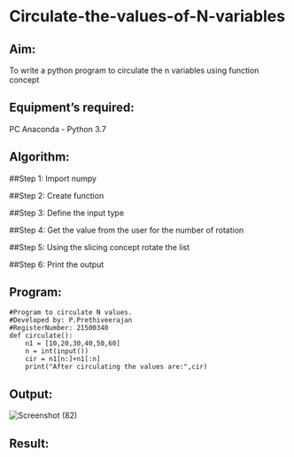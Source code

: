 # Circulate-the-values-of-N-variables
## Aim:
To write a python program to circulate the n variables using function concept
## Equipment’s required:
PC
Anaconda - Python 3.7
## Algorithm: 
##Step 1:
Import numpy

##Step 2:
Create function

##Step 3:
Define the input type

##Step 4:
Get the value from the user for the number of rotation

##Step 5:
Using the slicing concept rotate the list

##Step 6:
Print the output
## Program:
````
#Program to circulate N values.
#Developed by: P.Prethiveerajan
#RegisterNumber: 21500340
def circulate():
    n1 = [10,20,30,40,50,60]
    n = int(input())
    cir = n1[n:]+n1[:n]
    print("After circulating the values are:",cir)
````

## Output:
![Screenshot (82)](https://user-images.githubusercontent.com/94233064/143885098-38716a5f-44e0-4941-901c-7aee821fafc3.png)




## Result:
